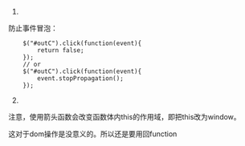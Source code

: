 1.
防止事件冒泡：
````
    $("#outC").click(function(event){  
        return false;  
    });   
    // or
    $("#outC").click(function(event){  
        event.stopPropagation();  
    });  
````


2.
注意，使用箭头函数会改变函数体内this的作用域，即把this改为window。

这对于dom操作是没意义的。所以还是要用回function
